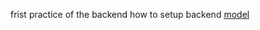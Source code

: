 frist practice of the backend 
how to setup backend
[model](https://stackblitz.com/edit/stackblitz-starters-sozksw?file=README.md)